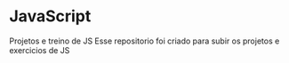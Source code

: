 # JavaScript
Projetos e treino de JS
Esse repositorio foi criado para subir os projetos e exercicios de JS
